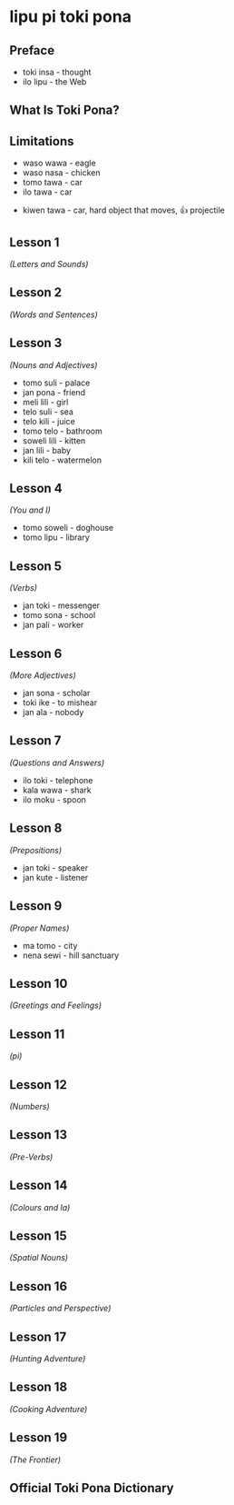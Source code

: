 # lipu pi toki pona

## Preface

* toki insa - thought
* ilo lipu - the Web

## What Is Toki Pona?

## Limitations

* waso wawa - eagle
* waso nasa - chicken
* tomo tawa - car
* ilo tawa - car
- kiwen tawa - car, hard object that moves, 👍 projectile

## Lesson 1
*(Letters and Sounds)*

## Lesson 2
*(Words and Sentences)*

## Lesson 3
*(Nouns and Adjectives)*

* tomo suli - palace
* jan pona - friend
* meli lili - girl
* telo suli - sea
* telo kili - juice
* tomo telo - bathroom
* soweli lili - kitten
* jan lili - baby
* kili telo - watermelon

## Lesson 4
*(You and I)*

* tomo soweli - doghouse
* tomo lipu - library

## Lesson 5
*(Verbs)*

* jan toki - messenger
* tomo sona - school
* jan pali - worker

## Lesson 6
*(More Adjectives)*

* jan sona - scholar
* toki ike - to mishear
* jan ala - nobody

## Lesson 7
*(Questions and Answers)*

* ilo toki - telephone
* kala wawa - shark
* ilo moku - spoon

## Lesson 8
*(Prepositions)*

* jan toki - speaker
* jan kute - listener

## Lesson 9
*(Proper Names)*

* ma tomo - city
* nena sewi - hill sanctuary

## Lesson 10
*(Greetings and Feelings)*

## Lesson 11
*(pi)*

## Lesson 12
*(Numbers)*

## Lesson 13
*(Pre-Verbs)*

## Lesson 14
*(Colours and la)*

## Lesson 15
*(Spatial Nouns)*

## Lesson 16
*(Particles and Perspective)*

## Lesson 17
*(Hunting Adventure)*

## Lesson 18
*(Cooking Adventure)*

## Lesson 19
*(The Frontier)*

## Official Toki Pona Dictionary
